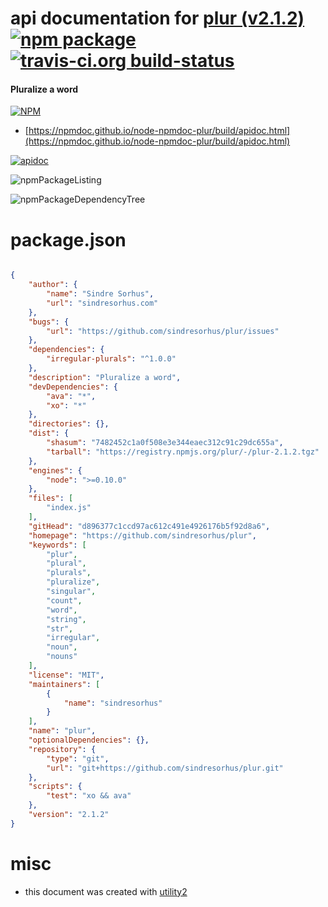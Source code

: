# api documentation for  [plur (v2.1.2)](https://github.com/sindresorhus/plur)  [![npm package](https://img.shields.io/npm/v/npmdoc-plur.svg?style=flat-square)](https://www.npmjs.org/package/npmdoc-plur) [![travis-ci.org build-status](https://api.travis-ci.org/npmdoc/node-npmdoc-plur.svg)](https://travis-ci.org/npmdoc/node-npmdoc-plur)
#### Pluralize a word

[![NPM](https://nodei.co/npm/plur.png?downloads=true&downloadRank=true&stars=true)](https://www.npmjs.com/package/plur)

- [https://npmdoc.github.io/node-npmdoc-plur/build/apidoc.html](https://npmdoc.github.io/node-npmdoc-plur/build/apidoc.html)

[![apidoc](https://npmdoc.github.io/node-npmdoc-plur/build/screenCapture.buildCi.browser.%252Ftmp%252Fbuild%252Fapidoc.html.png)](https://npmdoc.github.io/node-npmdoc-plur/build/apidoc.html)

![npmPackageListing](https://npmdoc.github.io/node-npmdoc-plur/build/screenCapture.npmPackageListing.svg)

![npmPackageDependencyTree](https://npmdoc.github.io/node-npmdoc-plur/build/screenCapture.npmPackageDependencyTree.svg)



# package.json

```json

{
    "author": {
        "name": "Sindre Sorhus",
        "url": "sindresorhus.com"
    },
    "bugs": {
        "url": "https://github.com/sindresorhus/plur/issues"
    },
    "dependencies": {
        "irregular-plurals": "^1.0.0"
    },
    "description": "Pluralize a word",
    "devDependencies": {
        "ava": "*",
        "xo": "*"
    },
    "directories": {},
    "dist": {
        "shasum": "7482452c1a0f508e3e344eaec312c91c29dc655a",
        "tarball": "https://registry.npmjs.org/plur/-/plur-2.1.2.tgz"
    },
    "engines": {
        "node": ">=0.10.0"
    },
    "files": [
        "index.js"
    ],
    "gitHead": "d896377c1ccd97ac612c491e4926176b5f92d8a6",
    "homepage": "https://github.com/sindresorhus/plur",
    "keywords": [
        "plur",
        "plural",
        "plurals",
        "pluralize",
        "singular",
        "count",
        "word",
        "string",
        "str",
        "irregular",
        "noun",
        "nouns"
    ],
    "license": "MIT",
    "maintainers": [
        {
            "name": "sindresorhus"
        }
    ],
    "name": "plur",
    "optionalDependencies": {},
    "repository": {
        "type": "git",
        "url": "git+https://github.com/sindresorhus/plur.git"
    },
    "scripts": {
        "test": "xo && ava"
    },
    "version": "2.1.2"
}
```



# misc
- this document was created with [utility2](https://github.com/kaizhu256/node-utility2)
